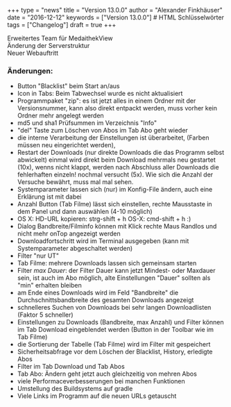 +++
type = "news"
title = "Version 13.0.0"
author = "Alexander Finkhäuser"
date = "2016-12-12"
keywords = ["Version 13.0.0"] # HTML Schlüsselwörter
tags = ["Changelog"]
draft = true
+++

Erweitertes Team für MedaithekView<br />
Änderung der Serverstruktur<br />
Neuer Webauftritt<br />
<!--more-->
### Änderungen:
- Button "Blacklist" beim Start an/aus
- Icon in Tabs: Beim Tabwechsel wurde es nicht aktualisiert
- Programmpaket "zip": es ist jetzt alles in einem Ordner mit der Versionsnummer, kann also direkt entpackt werden, muss vorher kein Ordner mehr angelegt werden
- md5 und sha1 Prüfsummen im Verzeichnis "Info"
- "del" Taste zum Löschen von Abos im Tab Abo geht wieder
- die interne Verarbeitung der Einstellungen ist überarbeitet, (Farben müssen neu eingerichtet werden),
- Restart der Downloads (nur direkte Downloads die das Programm selbst abwickelt)
einmal wird direkt beim Download mehrmals neu gestartet (10x), wenns nicht klappt, werden nach Abschluss aller Downloads die fehlerhaften einzeln! nochmal versucht (5x). Wie sich die Anzahl der Versuche bewährt, muss mal mal sehen.
- Systemparameter lassen sich (nur) im Konfig-File ändern, auch eine Erklärung ist mit dabei
- Anzahl Button (Tab Filme) lässt sich einstellen, rechte Mausstaste in dem Panel und dann auswählen (4-10 möglich)
- OS X: HD-URL kopieren: strg-shift + h OS-X: cmd-shift + h :)
- Dialog Bandbreite/Filminfo können mit Klick rechte Maus Randlos und nicht mehr onTop angezeigt werden
- Downloadfortschritt wird im Terminal ausgegeben (kann mit Systemparameter abgeschaltet werden)
- Filter "nur UT"
- Tab Filme: mehrere Downloads lassen sich gemeinsam starten
- Filter *max Dauer*: der Filter Dauer kann jetzt Mindest- oder Maxdauer sein, ist auch im Abo möglich, alte Einstellungen "Dauer" sollten als "min" erhalten bleiben
- am Ende eines Downloads wird im Feld "Bandbreite" die Durchschnittsbandbreite des gesamten Downloads angezeigt
- schnelleres Suchen von Downloads bei sehr langen Downloadlisten (Faktor 5 schneller)
- Einstellungen zu Downloads (Bandbreite, max Anzahl) und Filter können im Tab Download eingeblendet werden (Button in der Toolbar wie im Tab Filme)
- die Sortierung der Tabelle (Tab Filme) wird im Filter mit gespeichert
- Sicherheitsabfrage vor dem Löschen der Blacklist, History, erledigte Abos
- Filter im Tab Download und Tab Abos
- Tab Abo: Ändern geht jetzt auch gleichzeitig von mehren Abos
- viele Performaceverbesserungen bei manchen Funktionen
- Umstellung des Buildsystems auf gradle
- Viele Links im Programm auf die neuen URLs getauscht
